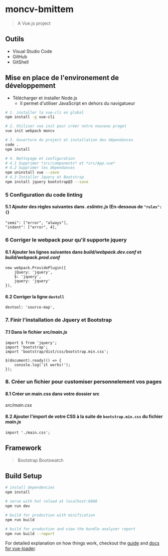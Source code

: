 # moncv-bmittem

> A Vue.js project

## Outils

* Visual Studio Code
* GitHub
* GitShell

## Mise en place de l'environement de développement

* Télécharger et installer Node.js 
    * Il permet d'utiliser JavaScript en dehors du navigatueur

```bash
# 1. installer la vue-cli en global
npm install -g vue-cli

# 2. Utiliser vue init pour créer notre nouveau proget
vue init webpack moncv

# 3. Ouverture du project et installation des dépendances
code .
npm install

# 4. Nettoyage et configuration
# 4.1 Supprimer *src/components* et *src/App.vue*
# 4.2 Supprimer les dépendances
npm uninstall vue --save
# 4.3 Installer Jquery et Bootstrap
npm install jquery bootstrap@3 --save

```

### 5 Configuration du code linting
#### 5.1 Ajouter des règles suivantes dans *.eslintrc.js* (En-dessous de ` "rules": { `)
    "semi": ["error", "always"],
    "indent": ["error", 4],`

### 6 Corriger le webpack pour qu'il supporte jquery
#### 6.1 Ajouter les lignes suivantes dans *build/webpack.dev.conf* et *build/webpack.prod.conf*
    new webpack.ProvidePlugin({
        jQuery: 'jquery',
        $: 'jquery',
        jquery: 'jquery'
    }),
#### 6.2 Corriger la ligne `devtoll`
    devtool: 'source-map',

### 7. Finir l'installation de Jquery et Bootstrap
#### 7.1 Dans le fichier *src/main.js*
    import $ from 'jquery';
    import 'bootstrap';
    import 'bootstrap/dist/css/bootstrap.min.css';

    $(document).ready(() => {
        console.log('it works!');
    });

### 8. Créer un fichier pour customiser personnelement vos pages
#### 8.1 Créer un main.css dans votre dossier src
*src/main.css*
#### 8.2 Ajouter l'import de votre CSS à la suite de `bootstrap.min.css` du fichier *main.js*
    import './main.css';

## Framework

> Bootstrap
> Bootswatch

## Build Setup

``` bash
# install dependencies
npm install

# serve with hot reload at localhost:8080
npm run dev

# build for production with minification
npm run build

# build for production and view the bundle analyzer report
npm run build --report
```

For detailed explanation on how things work, checkout the [guide](http://vuejs-templates.github.io/webpack/) and [docs for vue-loader](http://vuejs.github.io/vue-loader).
